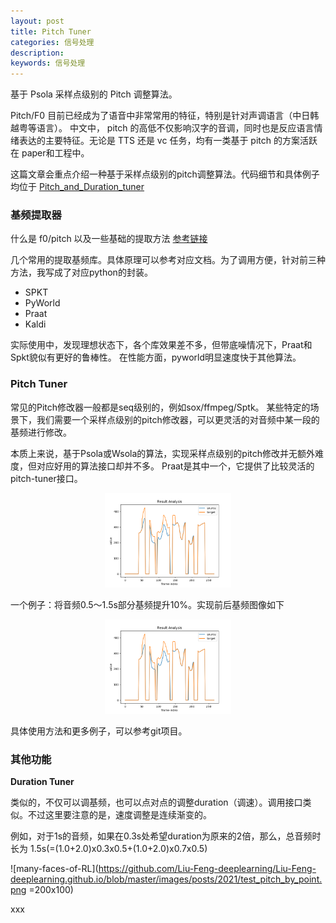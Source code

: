 ```yaml
---
layout: post
title: Pitch Tuner
categories: 信号处理
description:  
keywords: 信号处理
---
```


基于 Psola 采样点级别的 Pitch 调整算法。

Pitch/F0 目前已经成为了语音中非常常用的特征，特别是针对声调语言（中日韩越粤等语言）。
中文中， pitch 的高低不仅影响汉字的音调，同时也是反应语言情绪表达的主要特征。无论是 TTS 
还是 vc 任务，均有一类基于 pitch 的方案活跃在 paper和工程中。

这篇文章会重点介绍一种基于采样点级别的pitch调整算法。代码细节和具体例子均位于 [Pitch_and_Duration_tuner](https://github.com/Liu-Feng-deeplearning/Pitch_and_Duration_Tuner)

### 基频提取器

什么是 f0/pitch 以及一些基础的提取方法 [参考链接](http://blog.kingway.fun/2020/04/26/ASR/kaldi-pitch/)

几个常用的提取基频库。具体原理可以参考对应文档。为了调用方便，针对前三种方法，我写成了对应python的封装。
- SPKT
- PyWorld
- Praat
- Kaldi

实际使用中，发现理想状态下，各个库效果差不多，但带底噪情况下，Praat和Spkt貌似有更好的鲁棒性。
在性能方面，pyworld明显速度快于其他算法。


### Pitch Tuner 

常见的Pitch修改器一般都是seq级别的，例如sox/ffmpeg/Sptk。
某些特定的场景下，我们需要一个采样点级别的pitch修改器，可以更灵活的对音频中某一段的基频进行修改。

本质上来说，基于Psola或Wsola的算法，实现采样点级别的pitch修改并无额外难度，但对应好用的算法接口却并不多。
Praat是其中一个，它提供了比较灵活的pitch-tuner接口。

<div align=center>
    <img src="images/posts/2021/test_pitch_by_point.png" width=40% />
</div>

一个例子：将音频0.5～1.5s部分基频提升10%。实现前后基频图像如下

<div align=center>
    <img src="https://github.com/Liu-Feng-deeplearning/Liu-Feng-deeplearning.github.io/blob/master/images/posts/2021/test_pitch_by_point.png" width=40% />
</div>

具体使用方法和更多例子，可以参考git项目。

### 其他功能

**Duration Tuner**

类似的，不仅可以调基频，也可以点对点的调整duration（调速）。调用接口类似。不过这里要注意的是，速度调整是连续渐变的。

例如，对于1s的音频，如果在0.3s处希望duration为原来的2倍，那么，总音频时长为 1.5s(=(1.0+2.0)x0.3x0.5+(1.0+2.0)x0.7x0.5)

![many-faces-of-RL](https://github.com/Liu-Feng-deeplearning/Liu-Feng-deeplearning.github.io/blob/master/images/posts/2021/test_pitch_by_point.png =200x100)

xxx
